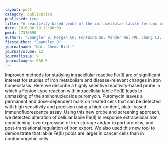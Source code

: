 ```yaml
---
layout: post
category: publication
published: true
title: "A reactivity-based probe of the intracellular labile ferrous iron pool."
date: 2016-08-19 12:00:00
pmid: 27376690
authors: "Spangler B, Morgan CW, Fontaine SD, Vander Wal MN, Chang CJ, Wells JA, Renslo AR"
firstauthor: "Spangler B"
journalname: "Nat. Chem. Biol."
journalvolume: 12
journalissue: 9
journalpages: 680-5
---
```


Improved methods for studying intracellular reactive Fe(II) are of significant interest for studies of iron metabolism and disease-relevant changes in iron homeostasis. Here we describe a highly selective reactivity-based probe in which a Fenton-type reaction with intracellular labile Fe(II) leads to unmasking of the aminonucleoside puromycin. Puromycin leaves a permanent and dose-dependent mark on treated cells that can be detected with high sensitivity and precision using a high-content, plate-based immunofluorescence assay. Using this new probe and screening approach, we detected alteration of cellular labile Fe(II) in response extracellular iron conditioning, overexpression of iron storage and/or export proteins, and post-translational regulation of iron export. We also used this new tool to demonstrate that labile Fe(II) pools are larger in cancer cells than in nontumorigenic cells.

